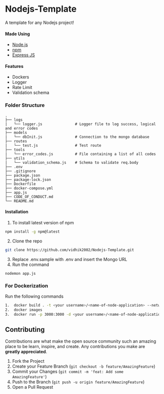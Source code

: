 # Nodejs-Template
A template for any Nodejs project!

#### Made Using
- [Node.js](https://nodejs.org/en/)
- [npm](https://www.npmjs.com/)
- [Express JS](https://expressjs.com/)

#### Features 
- Dockers
- Logger
- Rate Limit
- Validation schema

### Folder Structure
    .
    ├── logs                   
    |   └── logger.js               # Logger file to log success, logical and error codes
    ├── models 
    |   └── dbInit.js               # Connection to the mongo database
    ├── routes  
    |   └── test.js                 # Test route 
    ├── tools  
    |   └── error_codes.js          # File containing a list of all codes
    ├── utils  
    |   └── validation_schema.js    # Schema to validate req.body
    ├── .env
    ├── .gitignore
    ├── package.json
    ├── package-lock.json
    ├── Dockerfile
    ├── docker-compose.yml
    ├── app.js
    ├── CODE_OF_CONDUCT.md
    └── README.md

#### Installation
1. To install latest version of npm
```sh
npm install -g npm@latest
```
2. Clone the repo
```sh
git clone https://github.com/vidhik2002/Nodejs-Template.git
```
3. Replace .env.sample with .env and insert the Mongo URL
4. Run the command
```
nodemon app.js
```
### For Dockerization
Run the following commands
```sh
1.  docker build . -t <your username>/<name-of-node-application> --network=host
2.  docker images
3.  docker run -p 3000:3000 -d <your username>/<name-of-node-application>
```

## Contributing

Contributions are what make the open source community such an amazing place to be learn, inspire, and create. Any contributions you make are **greatly appreciated**.

1. Fork the Project
2. Create your Feature Branch (`git checkout -b feature/AmazingFeature`)
3. Commit your Changes (`git commit -m 'feat: Add some AmazingFeature'`)
4. Push to the Branch (`git push -u origin feature/AmazingFeature`)
5. Open a Pull Request
